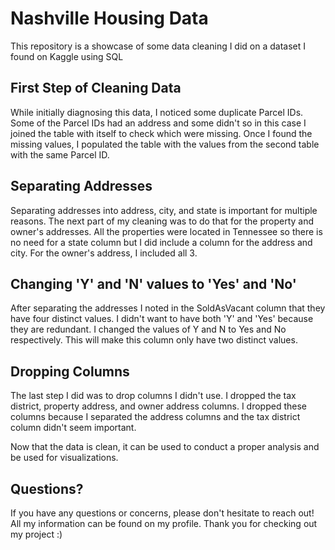 # Nashville Housing Data
This repository is a showcase of some data cleaning I did on a dataset I found on Kaggle using SQL

## First Step of Cleaning Data
While initially diagnosing this data, I noticed some duplicate Parcel IDs. Some of the Parcel IDs had an address and some didn't so in this case I joined the table with itself to check which were missing. 
Once I found the missing values, I populated the table with the values from the second table with the same Parcel ID.

## Separating Addresses 
Separating addresses into address, city, and state is important for multiple reasons. The next part of my cleaning was to do that for the property and owner's addresses. All the properties were located in Tennessee so there is no need for a state column but I did include a column for the address and city. For the owner's address, I included all 3. 

## Changing 'Y' and 'N' values to 'Yes' and 'No'
After separating the addresses I noted in the SoldAsVacant column that they have four distinct values. I didn't want to have both 'Y' and 'Yes' because they are redundant. I changed the values of Y and N to Yes and No respectively. This will make this column only have two distinct values. 

## Dropping Columns
The last step I did was to drop columns I didn't use. I dropped the tax district, property address, and owner address columns. I dropped these columns because I separated the address columns and the tax district column didn't seem important. 


Now that the data is clean, it can be used to conduct a proper analysis and be used for visualizations. 


## Questions?
If you have any questions or concerns, please don't hesitate to reach out! All my information can be found on my profile. Thank you for checking out my project :)
